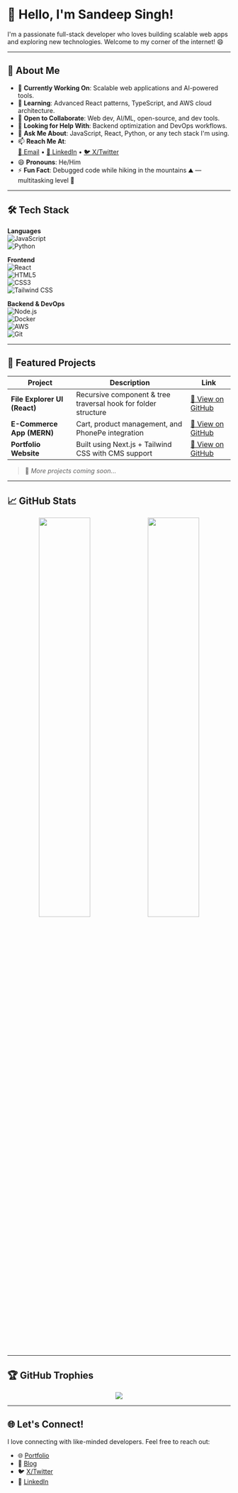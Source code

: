 # 👋 Hello, I'm **Sandeep Singh**!

I'm a passionate full-stack developer who loves building scalable web apps and exploring new technologies. Welcome to my corner of the internet! 😄

---

## 🚀 About Me

- 🔭 **Currently Working On**: Scalable web applications and AI-powered tools.  
- 🌱 **Learning**: Advanced React patterns, TypeScript, and AWS cloud architecture.  
- 🤝 **Open to Collaborate**: Web dev, AI/ML, open-source, and dev tools.  
- 🧠 **Looking for Help With**: Backend optimization and DevOps workflows.  
- 💬 **Ask Me About**: JavaScript, React, Python, or any tech stack I'm using.  
- 📫 **Reach Me At**:  
  [📩 Email](mailto:your.email@example.com) • [💼 LinkedIn](https://www.linkedin.com/in/your-profile) • [🐦 X/Twitter](https://x.com/your-profile)  
- 😄 **Pronouns**: He/Him  
- ⚡ **Fun Fact**: Debugged code while hiking in the mountains ⛰️ — multitasking level 💯

---

## 🛠️ Tech Stack

**Languages**  
![JavaScript](https://img.shields.io/badge/JavaScript-F7DF1E?logo=javascript&logoColor=black&style=for-the-badge)  
![Python](https://img.shields.io/badge/Python-3776AB?logo=python&logoColor=white&style=for-the-badge)

**Frontend**  
![React](https://img.shields.io/badge/React-20232A?logo=react&logoColor=61DAFB&style=for-the-badge)  
![HTML5](https://img.shields.io/badge/HTML5-E34F26?logo=html5&logoColor=white&style=for-the-badge)  
![CSS3](https://img.shields.io/badge/CSS3-1572B6?logo=css3&logoColor=white&style=for-the-badge)  
![Tailwind CSS](https://img.shields.io/badge/TailwindCSS-38B2AC?logo=tailwind-css&logoColor=white&style=for-the-badge)

**Backend & DevOps**  
![Node.js](https://img.shields.io/badge/Node.js-339933?logo=nodedotjs&logoColor=white&style=for-the-badge)  
![Docker](https://img.shields.io/badge/Docker-2496ED?logo=docker&logoColor=white&style=for-the-badge)  
![AWS](https://img.shields.io/badge/AWS-232F3E?logo=amazonaws&logoColor=white&style=for-the-badge)  
![Git](https://img.shields.io/badge/Git-F05032?logo=git&logoColor=white&style=for-the-badge)

---

## 💼 Featured Projects

| Project | Description | Link |
|--------|-------------|------|
| **File Explorer UI (React)** | Recursive component & tree traversal hook for folder structure | [🔗 View on GitHub](#) |
| **E-Commerce App (MERN)** | Cart, product management, and PhonePe integration | [🔗 View on GitHub](#) |
| **Portfolio Website** | Built using Next.js + Tailwind CSS with CMS support | [🔗 View on GitHub](#) |

> 🔗 *More projects coming soon...*

---

## 📈 GitHub Stats

<p align="center">
  <img src="https://github-readme-stats.vercel.app/api?username=Sandeep-singh-99&show_icons=true&theme=radical&hide_border=true" width="48%" />
  <img src="https://github-readme-stats.vercel.app/api/top-langs/?username=Sandeep-singh-99&layout=compact&theme=radical&hide_border=true" width="48%" />
</p>

---

## 🏆 GitHub Trophies

<p align="center">
  <img src="https://github-profile-trophy.vercel.app/?username=Sandeep-singh-99&theme=radical&no-frame=true&column=6" />
</p>

---

## 🌐 Let's Connect!

I love connecting with like-minded developers. Feel free to reach out:

- 🌐 [Portfolio](#)
- 📝 [Blog](#)
- 🐦 [X/Twitter](https://x.com/your-profile)
- 💼 [LinkedIn](https://www.linkedin.com/in/your-profile)
